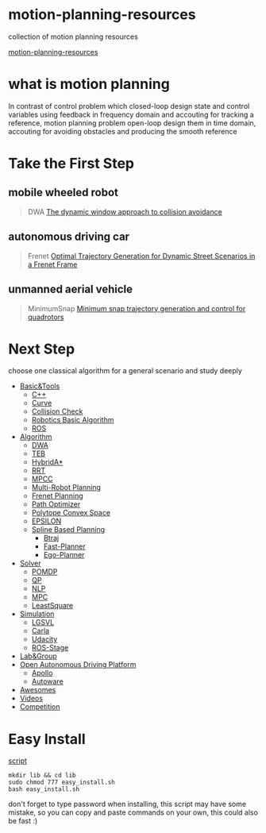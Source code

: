 # motion-planning-resources
collection of motion planning resources

[motion-planning-resources](https://github.com/zmwhit/motion-planning-resources)
# what is motion planning
In contrast of control problem which closed-loop design state and control variables using feedback in frequency domain and accouting for tracking a reference, motion planning problem open-loop design them  in time domain, accouting for avoiding obstacles and producing the smooth reference
# Take the First Step
## mobile wheeled robot
> DWA [The dynamic window approach to collision avoidance](https://ieeexplore.ieee.org/document/580977)
## autonomous driving car
> Frenet [Optimal Trajectory Generation for Dynamic Street Scenarios in a Frenet Frame](https://ieeexplore.ieee.org/document/5509799/)
## unmanned aerial vehicle
> MinimumSnap [Minimum snap trajectory generation and control for quadrotors](https://ieeexplore.ieee.org/document/5980409)
# Next Step
choose one classical algorithm for a general scenario and study deeply
* [Basic&Tools](motion-planning-resources.md/#Basic&Tools)
    * [C++](motion-planning-resources.md/##C++)
    * [Curve](motion-planning-resources.md/##Curve)
    * [Collision Check](motion-planning-resources.md/##Collision-Check)
    * [Robotics Basic Algorithm](motion-planning-resources.md/##Robotics-Basic-Algorithm)
    * [ROS](motion-planning-resources.md/##ROS)
* [Algorithm](motion-planning-resources.md/#Algorithm)
    * [DWA](motion-planning-resources.md/##Dynamic-Windows-Approach-(DWA))
    * [TEB](motion-planning-resources.md/##Timed-Elastic-Band-(TEB))
    * [HybridA*](motion-planning-resources.md/##Hybrid-Astar)
    * [RRT](motion-planning-resources.md/##RRT&variants)
    * [MPCC](motion-planning-resources.md/##Model-Predictive-Contouring-Controller-(MPCC))
    * [Multi-Robot Planning](motion-planning-resources.md/##Search-Based-Multi-Robot-Planning)
    * [Frenet Planning](motion-planning-resources.md/##Frenet-Optimal-Trajectory-Planning)
    * [Path Optimizer](motion-planning-resources.md/##Path-Optimizer-(LiJiangnanBit))
    * [Polytope Convex Space](motion-planning-resources.md/##Polytope-Convex-Space-(sikang))
    * [EPSILON](motion-planning-resources.md/##EPSILON)
    * [Spline Based Planning](motion-planning-resources.md/##Spline-Based-Planning)
        * [Btraj](motion-planning-resources.md/##Btraj)
        * [Fast-Planner](motion-planning-resources.md/###Fast-Planner)
        * [Ego-Planner](motion-planning-resources.md/###Ego-Planner)
* [Solver](motion-planning-resources.md/#Solver)
    * [POMDP](motion-planning-resources.md/##POMDP)
    * [QP](motion-planning-resources.md/##QP)
    * [NLP](motion-planning-resources.md/##NLP)
    * [MPC](motion-planning-resources.md/##MPC)
    * [LeastSquare](motion-planning-resources.md/##LeastSquare)
* [Simulation](motion-planning-resources.md/#Simulation)
    * [LGSVL](motion-planning-resources.md/##LGSVL)
    * [Carla](motion-planning-resources.md/##Carla)
    * [Udacity](motion-planning-resources.md/##Udacity)
    * [ROS-Stage](motion-planning-resources.md/##ROS-Stage)
* [Lab&Group](motion-planning-resources.md/#Lab&Group)
* [Open Autonomous Driving Platform](motion-planning-resources.md/#Open-Autonomous-Driving-Platform)
    * [Apollo](motion-planning-resources.md/##Apollo)
    * [Autoware](motion-planning-resources.md/##Autoware)
* [Awesomes](motion-planning-resources.md/#Awesomes)
* [Videos](motion-planning-resources.md/#Videos)
* [Competition](motion-planning-resources.md/#Competition)


# Easy Install
[script](easy_install.sh)
```
mkdir lib && cd lib
sudo chmod 777 easy_install.sh
bash easy_install.sh
```
don't forget to type password when installing, this script may have some mistake, so you can copy and paste commands on your own, this could also be fast :)
